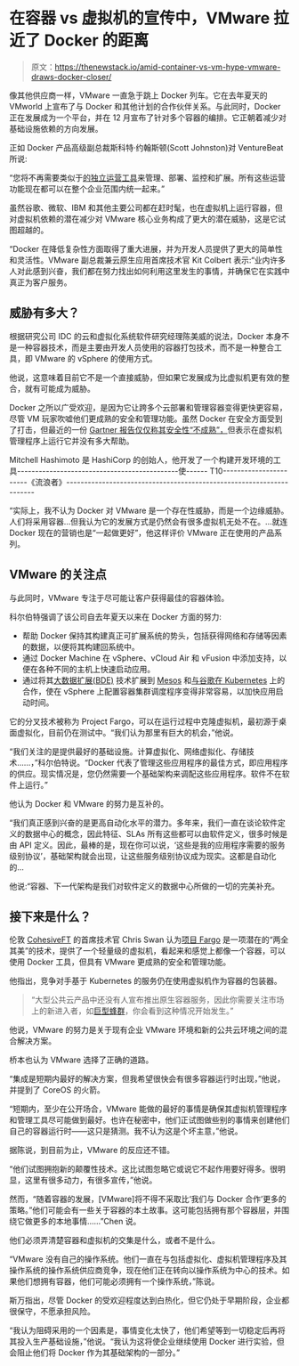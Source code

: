 # 在容器 vs 虚拟机的宣传中，VMware 拉近了 Docker 的距离

> 原文：<https://thenewstack.io/amid-container-vs-vm-hype-vmware-draws-docker-closer/>

像其他供应商一样，VMware 一直急于跳上 Docker 列车。它在去年夏天的 VMworld 上宣布了与 Docker 和其他计划的合作伙伴关系。与此同时，Docker 正在发展成为一个平台，并在 12 月宣布了针对多个容器的编排。它正朝着减少对基础设施依赖的方向发展。

正如 Docker 产品高级副总裁斯科特·约翰斯顿(Scott Johnston)对 VentureBeat 所说:

“您将不再需要类似于[的独立运营工具](http://venturebeat.com/2014/12/04/docker-hub-enterprise/)来管理、部署、监控和扩展。所有这些运营功能现在都可以在整个企业范围内统一起来。”

虽然谷歌、微软、IBM 和其他主要公司都在赶时髦，也在虚拟机上运行容器，但对虚拟机依赖的潜在减少对 VMware 核心业务构成了更大的潜在威胁，这是它试图超越的。

“Docker 在降低复杂性方面取得了重大进展，并为开发人员提供了更大的简单性和灵活性。VMware 副总裁兼云原生应用首席技术官 Kit Colbert 表示:“业内许多人对此感到兴奋，我们都在努力找出如何利用这里发生的事情，并确保它在实践中真正为客户服务。

## **威胁有多大？**

根据研究公司 IDC 的云和虚拟化系统软件研究经理陈美威的说法，Docker 本身不是一种容器技术，而是主要由开发人员使用的容器打包技术，而不是一种整合工具，即 VMware 的 vSphere 的使用方式。

他说，这意味着目前它不是一个直接威胁，但如果它发展成为比虚拟机更有效的整合，就有可能成为威胁。

Docker 之所以广受欢迎，是因为它让跨多个云部署和管理容器变得更快更容易，尽管 VM 玩家吹嘘他们更成熟的安全和管理功能。虽然 Docker 在安全方面受到了打击，但最近的一份 [Gartner 报告仅仅称其安全性“不成熟”，](http://www.theregister.co.uk/2015/01/12/docker_security_immature_but_not_scary_says_gartner/)但表示在虚拟机管理程序上运行它并没有多大帮助。

Mitchell Hashimoto 是 HashiCorp 的创始人，他开发了一个构建开发环境的工具---------------------------------------------使------ T10-----------------------《流浪者》---------------------------------------------------------------------

“实际上，我不认为 Docker 对 VMware 是一个存在性威胁，而是一个边缘威胁。人们将采用容器…但我认为它的发展方式是仍然会有很多虚拟机无处不在。…就连 Docker 现在的营销也是“一起做更好”，他这样评价 VMware 正在使用的产品系列。

## **VMware 的关注点**

与此同时，VMware 专注于尽可能让客户获得最佳的容器体验。

科尔伯特强调了该公司自去年夏天以来在 Docker 方面的努力:

*   帮助 Docker 保持其构建真正可扩展系统的势头，包括获得网络和存储等因素的数据，以便将其构建回系统中。
*   通过 Docker Machine 在 vSphere、vCloud Air 和 vFusion 中添加支持，以便在各种不同的主机上快速启动应用。
*   通过将其[大数据扩展(BDE)](https://labs.vmware.com/flings/big-data-extensions-for-vsphere-standard-edition) 技术扩展到 [Mesos](http://mesos.apache.org/) 和[与谷歌在 Kubernetes](http://www.vmware.com/company/news/releases/vmw-newsfeed/VMware-Streamlines-Enterprise-Container-Deployment-and-Cluster-Management-From-Data-Center-to-Cloud/1906527) 上的合作，使在 vSphere 上配置容器集群调度程序变得非常容易，以加快应用启动时间。

它的分叉技术被称为 Project Fargo，可以在运行过程中克隆虚拟机，最初源于桌面虚拟化，目前仍在测试中。“我们认为那里有巨大的机会，”他说。

“我们关注的是提供最好的基础设施。计算虚拟化、网络虚拟化、存储技术……，”科尔伯特说。“Docker 代表了管理这些应用程序的最佳方式，即应用程序的供应。现实情况是，您仍然需要一个基础架构来调配这些应用程序。软件不在软件上运行。”

他认为 Docker 和 VMware 的努力是互补的。

“我们真正感到兴奋的是更高自动化水平的潜力。多年来，我们一直在谈论软件定义的数据中心的概念，因此特征、SLAs 所有这些都可以由软件定义，很多时候是由 API 定义。因此，最棒的是，现在你可以说，‘这些是我的应用程序需要的服务级别协议’，基础架构就会出现，让这些服务级别协议成为现实。这都是自动化的…

他说:“容器、下一代架构是我们对软件定义的数据中心所做的一切的完美补充。

## **接下来是什么？**

伦敦 [CohesiveFT](http://cohesiveft.com/) 的首席技术官 Chris Swan 认为[项目 Fargo](https://thenewstack.io/the-role-for-vmwares-project-fargo-in-the-docker-ecosystem/) 是一项潜在的“两全其美”的技术，提供了一个轻量级的虚拟机，看起来和感觉上都像一个容器，可以使用 Docker 工具，但具有 VMware 更成熟的安全和管理功能。

他指出，竞争对手基于 Kubernetes 的服务仍在使用虚拟机作为容器的包装器。

> “大型公共云产品中还没有人宣布推出原生容器服务，因此你需要关注市场上的新进入者，如[巨型蜂群](https://giantswarm.io/)，你会看到这种情况开始发生。”

他说，VMware 的努力是关于现有企业 VMware 环境和新的公共云环境之间的混合解决方案。

桥本也认为 VMware 选择了正确的道路。

“集成是短期内最好的解决方案，但我希望很快会有很多容器运行时出现，”他说，并提到了 CoreOS 的火箭。

“短期内，至少在公开场合，VMware 能做的最好的事情是确保其虚拟机管理程序和管理工具尽可能做到最好。也许在秘密中，他们正试图做些别的事情来创建他们自己的容器运行时——这只是猜测。我不认为这是个坏主意，”他说。

据陈说，到目前为止，VMware 的反应还不错。

“他们试图拥抱新的颠覆性技术。这比试图忽略它或说它不起作用要好得多。很明显，这里有很多动力，有很多宣传，”他说。

然而，“随着容器的发展，[VMware]将不得不采取比‘我们与 Docker 合作’更多的策略。”他们可能会有一些关于容器的本土故事。这可能包括拥有那个容器层，并围绕它做更多的本地事情……”Chen 说。

他们必须弄清楚容器和虚拟机的交集是什么，或者不是什么。

“VMware 没有自己的操作系统。他们一直在与包括虚拟化、虚拟机管理程序及其操作系统的操作系统供应商竞争，现在他们正在转向以操作系统为中心的技术。如果他们想拥有容器，他们可能必须拥有一个操作系统，”陈说。

斯万指出，尽管 Docker 的受欢迎程度达到白热化，但它仍处于早期阶段，企业都很保守，不愿承担风险。

“我认为阻碍采用的一个因素是，事情变化太快了，他们希望等到一切稳定后再将其投入生产基础设施，”他说。“我认为这将使企业继续使用 Docker 进行实验，但会阻止他们将 Docker 作为其基础架构的一部分。”

<svg xmlns:xlink="http://www.w3.org/1999/xlink" viewBox="0 0 68 31" version="1.1"><title>Group</title> <desc>Created with Sketch.</desc></svg>